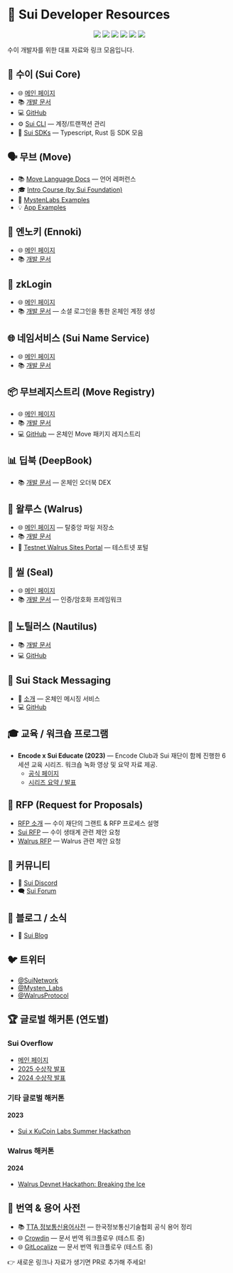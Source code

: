 # 🌊 Sui Developer Resources

<p align="center">
  <a href="https://docs.sui.io/"><img src="https://img.shields.io/badge/Docs-Sui-blue?style=flat-square&logo=readthedocs" /></a>
  <a href="https://discord.gg/sui"><img src="https://img.shields.io/badge/Chat-Discord-5865F2?style=flat-square&logo=discord" /></a>
  <a href="https://blog.sui.io/"><img src="https://img.shields.io/badge/Blog-Sui-black?style=flat-square&logo=hashnode" /></a>
  <a href="https://x.com/SuiNetwork"><img src="https://img.shields.io/badge/Follow-@SuiNetwork-1DA1F2?style=flat-square&logo=twitter" /></a>
  <a href="https://x.com/Mysten_Labs"><img src="https://img.shields.io/badge/Follow-@Mysten__Labs-1DA1F2?style=flat-square&logo=x" /></a>
  <a href="https://www.youtube.com/channel/UCI7pCUVxSLcndVhPpZOwZgg"><img src="https://img.shields.io/badge/YouTube-SuiFoundation-red?style=flat-square&logo=youtube" /></a>
</p>

수이 개발자를 위한 대표 자료와 링크 모음입니다.  

## 🧠 수이 (Sui Core)
- 🌐 [메인 페이지](https://sui.io/)  
- 📚 [개발 문서](https://docs.sui.io/)  
- 💻 [GitHub](https://github.com/MystenLabs/sui)  
- ⚙️ [Sui CLI](https://docs.sui.io/references/cli/client) — 계정/트랜잭션 관리  
- 🧰 [Sui SDKs](https://docs.sui.io/references/sui-sdks) — Typescript, Rust 등 SDK 모음  

## 🗣️ 무브 (Move)
- 📚 [Move Language Docs](https://move-language.github.io/move/) — 언어 레퍼런스  
- 🎓 [Intro Course (by Sui Foundation)](https://github.com/sui-foundation/sui-move-intro-course)  
- 🧪 [MystenLabs Examples](https://github.com/MystenLabs/sui/tree/main/examples)  
- 💡 [App Examples](https://docs.sui.io/guides/developer/app-examples)  

## 🧪 엔노키 (Ennoki)
- 🌐 [메인 페이지](https://enoki.mystenlabs.com/)  
- 📚 [개발 문서](https://docs.enoki.mystenlabs.com/)

## 🔑 zkLogin
- 🌐 [메인 페이지](https://sui.io/zklogin)  
- 📚 [개발 문서](https://docs.sui.io/concepts/cryptography/zklogin) — 소셜 로그인을 통한 온체인 계정 생성  

## 🌐 네임서비스 (Sui Name Service)
- 🌐 [메인 페이지](https://suins.io/)  
- 📚 [개발 문서](https://docs.suins.io/)  

## 📦 무브레지스트리 (Move Registry)
- 🌐 [메인 페이지](https://www.moveregistry.com/)  
- 📚 [개발 문서](https://docs.suins.io/move-registry)  
- 💻 [GitHub](https://github.com/MystenLabs/mvr) — 온체인 Move 패키지 레지스트리  

## 📊 딥북 (DeepBook)
- 📚 [개발 문서](https://docs.sui.io/standards/deepbook) — 온체인 오더북 DEX  

## 📂 왈루스 (Walrus)
- 🌐 [메인 페이지](https://www.walrus.xyz/) — 탈중앙 파일 저장소  
- 📚 [개발 문서](https://docs.wal.app)  
- 🧪 [Testnet Walrus Sites Portal](https://buildonwalrus.dev/) — 테스트넷 포털  

## 🔐 씰 (Seal)
- 🌐 [메인 페이지](https://seal.mystenlabs.com/)  
- 📚 [개발 문서](https://seal-docs.wal.app/) — 인증/암호화 프레임워크  

## 🐚 노틸러스 (Nautilus)
- 📚 [개발 문서](https://docs.sui.io/concepts/cryptography/nautilus)  
- 💻 [GitHub](https://github.com/MystenLabs/nautilus)  

## 💬 Sui Stack Messaging
- 📰 [소개](https://blog.sui.io/sui-stack-messaging-sdk/) — 온체인 메시징 서비스  
- 💻 [GitHub](https://github.com/MystenLabs/sui-stack-messaging-sdk)  

## 🎓 교육 / 워크숍 프로그램

- **Encode x Sui Educate (2023)** — Encode Club과 Sui 재단이 함께 진행한 6세션 교육 시리즈. 워크숍 녹화 영상 및 요약 자료 제공.
  - [공식 페이지](https://www.encode.club/sui-educate)  
  - [시리즈 요약 / 발표](https://www.blog.encode.club/encode-x-sui-educate-series-summary-40fec740dcad)  

## 📄 RFP (Request for Proposals)

- [RFP 소개](https://blog.sui.io/grants-rfp-process/) — 수이 재단의 그랜트 & RFP 프로세스 설명  
- [Sui RFP](https://sui.io/request-for-proposals) — 수이 생태계 관련 제안 요청  
- [Walrus RFP](https://www.walrus.xyz/rfp) — Walrus 관련 제안 요청  

## 👥 커뮤니티
- 💬 [Sui Discord](https://discord.gg/sui)  
- 🗨️ [Sui Forum](https://forums.sui.io/)  

## 📰 블로그 / 소식
- 📰 [Sui Blog](https://blog.sui.io/)  

## 🐦 트위터
- [@SuiNetwork](https://x.com/SuiNetwork)  
- [@Mysten_Labs](https://x.com/Mysten_Labs)  
- [@WalrusProtocol](https://x.com/WalrusProtocol)  

## 🏆 글로벌 해커톤 (연도별)

### Sui Overflow
- [메인 페이지](https://sui.io/overflow)
- [2025 수상작 발표](https://blog.sui.io/2025-sui-overflow-hackathon-winners/)  
- [2024 수상작 발표](https://blog.sui.io/2024-sui-overflow-hackathon-winners/)  

### 기타 글로벌 해커톤
#### 2023
- [Sui x KuCoin Labs Summer Hackathon](https://blog.sui.io/hackathon-winners/)  

### Walrus 해커톤
#### 2024
- [Walrus Devnet Hackathon: Breaking the Ice](https://info.breakingtheice.sui.io/)

## 🧾 번역 & 용어 사전
- 📚 [TTA 정보통신용어사전](https://terms.tta.or.kr/main.do) — 한국정보통신기술협회 공식 용어 정리
- 🌐 [Crowdin](https://crowdin.com/) — 문서 번역 워크플로우 (테스트 중)
- 🌐 [GitLocalize](https://gitlocalize.com/) — 문서 번역 워크플로우 (테스트 중)

👉 새로운 링크나 자료가 생기면 PR로 추가해 주세요!

